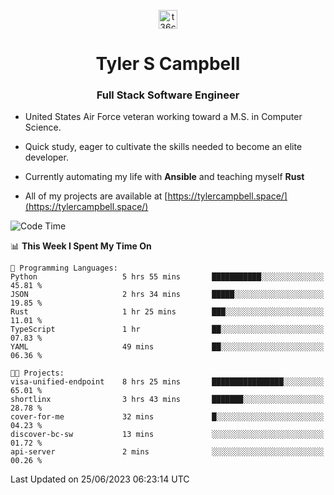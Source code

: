 <p align="center">
<a href="https://www.linkedin.com/in/t36campbell" target="blank"><img align="center" src="https://ik.imagekit.io/t36campbell/Portfolio/linkedin.png.original_m8bbGgPh6.png" alt="t36campbell" height="30" width="30" /></a>
</p>
<h1 align="center">Tyler S Campbell</h1>
<h3 align="center">Full Stack Software Engineer</h3>

* United States Air Force veteran working toward a M.S. in Computer Science.

* Quick study, eager to cultivate the skills needed to become an elite developer.

* Currently automating my life with **Ansible** and teaching myself **Rust**

* All of my projects are available at [https://tylercampbell.space/](https://tylercampbell.space/)

<!--START_SECTION:waka-->
![Code Time](http://img.shields.io/badge/Code%20Time-2%2C587%20hrs%2057%20mins-blue)

📊 **This Week I Spent My Time On** 

```text
💬 Programming Languages: 
Python                   5 hrs 55 mins       ███████████░░░░░░░░░░░░░░   45.81 % 
JSON                     2 hrs 34 mins       █████░░░░░░░░░░░░░░░░░░░░   19.85 % 
Rust                     1 hr 25 mins        ███░░░░░░░░░░░░░░░░░░░░░░   11.01 % 
TypeScript               1 hr                ██░░░░░░░░░░░░░░░░░░░░░░░   07.83 % 
YAML                     49 mins             ██░░░░░░░░░░░░░░░░░░░░░░░   06.36 % 

🐱‍💻 Projects: 
visa-unified-endpoint    8 hrs 25 mins       ████████████████░░░░░░░░░   65.01 % 
shortlinx                3 hrs 43 mins       ███████░░░░░░░░░░░░░░░░░░   28.78 % 
cover-for-me             32 mins             █░░░░░░░░░░░░░░░░░░░░░░░░   04.23 % 
discover-bc-sw           13 mins             ░░░░░░░░░░░░░░░░░░░░░░░░░   01.72 % 
api-server               2 mins              ░░░░░░░░░░░░░░░░░░░░░░░░░   00.26 % 
```


 Last Updated on 25/06/2023 06:23:14 UTC
<!--END_SECTION:waka-->
